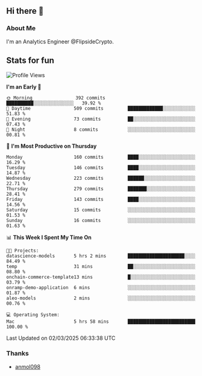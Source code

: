## Hi there 👋

### About Me

I'm an Analytics Engineer @FlipsideCrypto.
  
## Stats for fun


<!--START_SECTION:waka-->
![Profile Views](http://img.shields.io/badge/Profile%20Views-0-blue)

**I'm an Early 🐤** 

```text
🌞 Morning                392 commits         ██████████░░░░░░░░░░░░░░░   39.92 % 
🌆 Daytime                509 commits         █████████████░░░░░░░░░░░░   51.83 % 
🌃 Evening                73 commits          ██░░░░░░░░░░░░░░░░░░░░░░░   07.43 % 
🌙 Night                  8 commits           ░░░░░░░░░░░░░░░░░░░░░░░░░   00.81 % 
```
📅 **I'm Most Productive on Thursday** 

```text
Monday                   160 commits         ████░░░░░░░░░░░░░░░░░░░░░   16.29 % 
Tuesday                  146 commits         ████░░░░░░░░░░░░░░░░░░░░░   14.87 % 
Wednesday                223 commits         ██████░░░░░░░░░░░░░░░░░░░   22.71 % 
Thursday                 279 commits         ███████░░░░░░░░░░░░░░░░░░   28.41 % 
Friday                   143 commits         ████░░░░░░░░░░░░░░░░░░░░░   14.56 % 
Saturday                 15 commits          ░░░░░░░░░░░░░░░░░░░░░░░░░   01.53 % 
Sunday                   16 commits          ░░░░░░░░░░░░░░░░░░░░░░░░░   01.63 % 
```


📊 **This Week I Spent My Time On** 

```text
🐱‍💻 Projects: 
datascience-models       5 hrs 2 mins        █████████████████████░░░░   84.49 % 
temp                     31 mins             ██░░░░░░░░░░░░░░░░░░░░░░░   08.80 % 
onchain-commerce-template13 mins             █░░░░░░░░░░░░░░░░░░░░░░░░   03.79 % 
onramp-demo-application  6 mins              ░░░░░░░░░░░░░░░░░░░░░░░░░   01.87 % 
aleo-models              2 mins              ░░░░░░░░░░░░░░░░░░░░░░░░░   00.76 % 

💻 Operating System: 
Mac                      5 hrs 58 mins       █████████████████████████   100.00 % 
```


 Last Updated on 02/03/2025 06:33:38 UTC
<!--END_SECTION:waka-->

### Thanks
 - [anmol098](https://github.com/anmol098/waka-readme-stats/)
  
